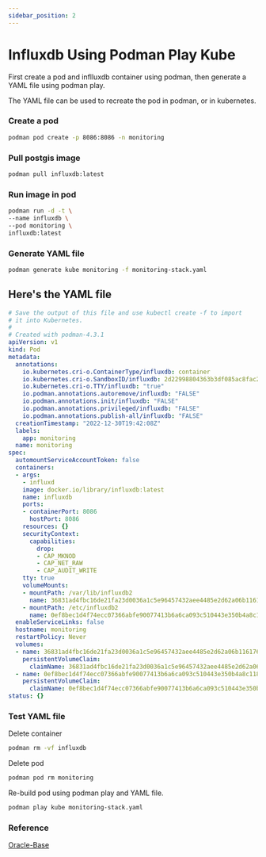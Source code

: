 ```yaml
---
sidebar_position: 2
---
```


# Influxdb Using Podman Play Kube

First create a pod and inflluxdb container using podman, then generate a YAML file using podman play.

The YAML file can be used to recreate the pod in podman, or in kubernetes.

### Create a pod
``` bash
podman pod create -p 8086:8086 -n monitoring
```

### Pull postgis image
``` bash
podman pull influxdb:latest
```

### Run image in pod
``` bash
podman run -d -t \
--name influxdb \
--pod monitoring \
influxdb:latest
```

### Generate YAML file
``` bash
podman generate kube monitoring -f monitoring-stack.yaml
```

## Here's the YAML file
``` yaml
# Save the output of this file and use kubectl create -f to import
# it into Kubernetes.
#
# Created with podman-4.3.1
apiVersion: v1
kind: Pod
metadata:
  annotations:
    io.kubernetes.cri-o.ContainerType/influxdb: container
    io.kubernetes.cri-o.SandboxID/influxdb: 2d22998804363b3df085ac8fac27ed13c9b1914f8264e2c79f30ef05fc47cf2
    io.kubernetes.cri-o.TTY/influxdb: "true"
    io.podman.annotations.autoremove/influxdb: "FALSE"
    io.podman.annotations.init/influxdb: "FALSE"
    io.podman.annotations.privileged/influxdb: "FALSE"
    io.podman.annotations.publish-all/influxdb: "FALSE"
  creationTimestamp: "2022-12-30T19:42:08Z"
  labels:
    app: monitoring
  name: monitoring
spec:
  automountServiceAccountToken: false
  containers:
  - args:
    - influxd
    image: docker.io/library/influxdb:latest
    name: influxdb
    ports:
    - containerPort: 8086
      hostPort: 8086
    resources: {}
    securityContext:
      capabilities:
        drop:
        - CAP_MKNOD
        - CAP_NET_RAW
        - CAP_AUDIT_WRITE
    tty: true
    volumeMounts:
    - mountPath: /var/lib/influxdb2
      name: 36831ad4fbc16de21fa23d0036a1c5e96457432aee4485e2d62a06b11617628c-pvc
    - mountPath: /etc/influxdb2
      name: 0ef8bec1d4f74ecc07366abfe90077413b6a6ca093c510443e350b4a8c118288-pvc
  enableServiceLinks: false
  hostname: monitoring
  restartPolicy: Never
  volumes:
  - name: 36831ad4fbc16de21fa23d0036a1c5e96457432aee4485e2d62a06b11617628c-pvc
    persistentVolumeClaim:
      claimName: 36831ad4fbc16de21fa23d0036a1c5e96457432aee4485e2d62a06b11617628c
  - name: 0ef8bec1d4f74ecc07366abfe90077413b6a6ca093c510443e350b4a8c118288-pvc
    persistentVolumeClaim:
      claimName: 0ef8bec1d4f74ecc07366abfe90077413b6a6ca093c510443e350b4a8c118288
status: {}

```

### Test YAML file

Delete container

``` bash
podman rm -vf influxdb
```

Delete pod

``` bash
podman pod rm monitoring
```

Re-build pod using podman play and YAML file.

``` bash
podman play kube monitoring-stack.yaml
```

### Reference
[Oracle-Base](https://oracle-base.com/articles/linux/podman-generate-and-play-kubernetes-yaml-files#:~:text=Podman%20can%20generate%20Kubernetes%20YAML,similar%20to%20Docker%20Compose%20files.)